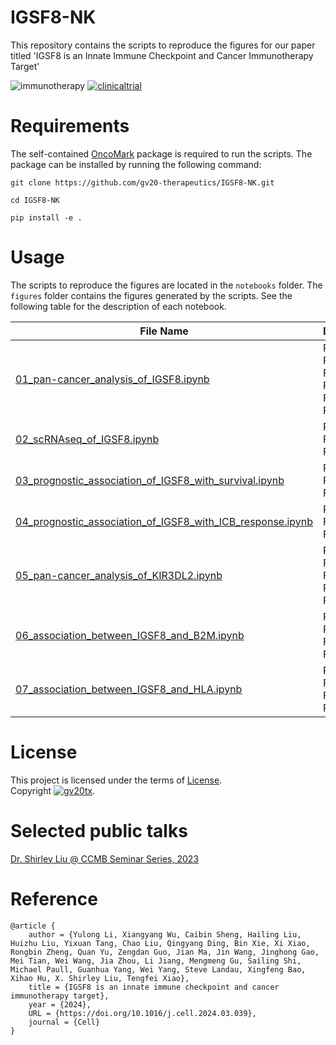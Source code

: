 # IGSF8-NK
This repository contains the scripts to reproduce the figures for our paper titled 'IGSF8 is an Innate Immune Checkpoint and Cancer Immunotherapy Target'

![immunotherapy](https://img.shields.io/badge/Cancer--Immunotherapy-purple)
[![clinicaltrial](https://img.shields.io/badge/Clinicaltrials.gov-GV20--0251-green)](https://clinicaltrials.gov/study/NCT05669430)

# Requirements
The self-contained [OncoMark](OncoMark/README.md) package is required to run the scripts. The package can be installed by running the following command:
```
git clone https://github.com/gv20-therapeutics/IGSF8-NK.git

cd IGSF8-NK

pip install -e .
```

# Usage
The scripts to reproduce the figures are located in the `notebooks` folder. The `figures` folder contains the figures generated by the scripts. See the following table for the description of each notebook.

| File Name         | Description                        |
|-------------------|------------------------------------|
| [01_pan-cancer_analysis_of_IGSF8.ipynb](/notebooks/01_pan-cancer_analysis_of_IGSF8.ipynb)   | Related to Fig.3A, Fig.3C, Fig.S3D, Fig.S3E, Fig.S3K-N              |
| [02_scRNAseq_of_IGSF8.ipynb](/notebooks/02_scRNAseq_of_IGSF8.ipynb) | Related to Fig.3B and Fig.3D  |
| [03_prognostic_association_of_IGSF8_with_survival.ipynb](/notebooks/03_prognostic_association_of_IGSF8_with_survival.ipynb) | Related to Fig.3F and Fig.S4B |
| [04_prognostic_association_of_IGSF8_with_ICB_response.ipynb](/notebooks/04_prognostic_association_of_IGSF8_with_ICB_response.ipynb) | Related to Fig.3G and Fig.S4C |
| [05_pan-cancer_analysis_of_KIR3DL2.ipynb](/notebooks/05_pan-cancer_analysis_of_KIR3DL2.ipynb) | Related to Fig.S3F, Fig.S3G, Fig.S4E and Fig.S4F |
| [06_association_between_IGSF8_and_B2M.ipynb](/notebooks/06_association_between_IGSF8_and_B2M.ipynb) | Related to Fig.3H, Fig.S3I, Fig.S1H |
| [07_association_between_IGSF8_and_HLA.ipynb](/notebooks/07_association_between_IGSF8_and_HLA.ipynb) | Related to Fig.S4G, Fig.S4H, Fig.S4J |

# License
This project is licensed under the terms of [License](/LICENSE).  
Copyright [![gv20tx](https://img.shields.io/badge/GV20_Therapeutics-blue)](https://gv20tx.com/).

# Selected public talks
[Dr. Shirley Liu @ CCMB Seminar Series, 2023](https://youtu.be/mZOT7dqI4u4?feature=shared)

# Reference

```
@article {
	author = {Yulong Li, Xiangyang Wu, Caibin Sheng, Hailing Liu, Huizhu Liu, Yixuan Tang, Chao Liu, Qingyang Ding, Bin Xie, Xi Xiao, Rongbin Zheng, Quan Yu, Zengdan Guo, Jian Ma, Jin Wang, Jinghong Gao, Mei Tian, Wei Wang, Jia Zhou, Li Jiang, Mengmeng Gu, Sailing Shi, Michael Paull, Guanhua Yang, Wei Yang, Steve Landau, Xingfeng Bao, Xihao Hu, X. Shirley Liu, Tengfei Xiao},
	title = {IGSF8 is an innate immune checkpoint and cancer immunotherapy target},
	year = {2024},
	URL = {https://doi.org/10.1016/j.cell.2024.03.039},
	journal = {Cell}
}
```
